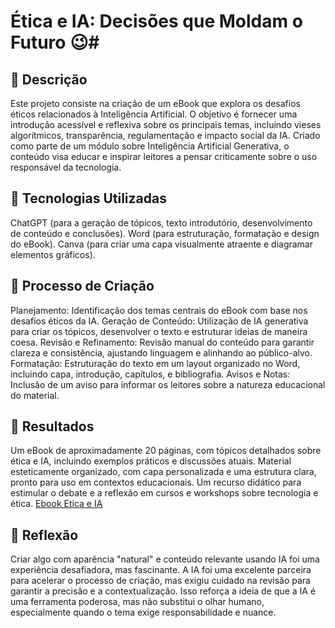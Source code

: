 # Ética e IA: Decisões que Moldam o Futuro 😉#

## 📒 Descrição

Este projeto consiste na criação de um eBook que explora os desafios éticos relacionados à Inteligência Artificial. O objetivo é fornecer uma introdução acessível e reflexiva sobre os principais temas, incluindo vieses algorítmicos, transparência, regulamentação e impacto social da IA. Criado como parte de um módulo sobre Inteligência Artificial Generativa, o conteúdo visa educar e inspirar leitores a pensar criticamente sobre o uso responsável da tecnologia.

## 🤖 Tecnologias Utilizadas

ChatGPT (para a geração de tópicos, texto introdutório, desenvolvimento de conteúdo e conclusões).
Word (para estruturação, formatação e design do eBook).
Canva (para criar uma capa visualmente atraente e diagramar elementos gráficos).

## 🧐 Processo de Criação

Planejamento: Identificação dos temas centrais do eBook com base nos desafios éticos da IA.
Geração de Conteúdo: Utilização de IA generativa para criar os tópicos, desenvolver o texto e estruturar ideias de maneira coesa.
Revisão e Refinamento: Revisão manual do conteúdo para garantir clareza e consistência, ajustando linguagem e alinhando ao público-alvo.
Formatação: Estruturação do texto em um layout organizado no Word, incluindo capa, introdução, capítulos, e bibliografia.
Avisos e Notas: Inclusão de um aviso para informar os leitores sobre a natureza educacional do material.

## 🚀 Resultados

Um eBook de aproximadamente 20 páginas, com tópicos detalhados sobre ética e IA, incluindo exemplos práticos e discussões atuais.
Material esteticamente organizado, com capa personalizada e uma estrutura clara, pronto para uso em contextos educacionais.
Um recurso didático para estimular o debate e a reflexão em cursos e workshops sobre tecnologia e ética.
[Ebook Etica e IA](AIEBOOK.pdf)

## 💭 Reflexão

Criar algo com aparência "natural" e conteúdo relevante usando IA foi uma experiência desafiadora, mas fascinante. A IA foi uma excelente parceira para acelerar o processo de criação, mas exigiu cuidado na revisão para garantir a precisão e a contextualização. Isso reforça a ideia de que a IA é uma ferramenta poderosa, mas não substitui o olhar humano, especialmente quando o tema exige responsabilidade e nuance.
